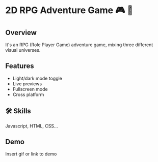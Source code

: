 
# 2D RPG Adventure Game 🎮 👾

## Overview 

It's an RPG (Role Player Game) adventure game, mixing three different visual universes.
## Features

- Light/dark mode toggle
- Live previews
- Fullscreen mode
- Cross platform


## 🛠 Skills
Javascript, HTML, CSS...


## Demo

Insert gif or link to demo


